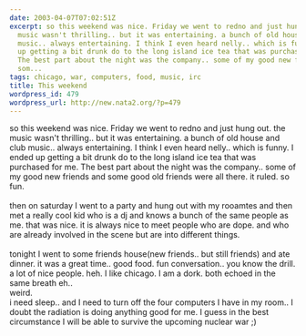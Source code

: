 ```yaml
---
date: 2003-04-07T07:02:51Z
excerpt: so this weekend was nice. Friday we went to redno and just hung out. the
  music wasn't thrilling.. but it was entertaining. a bunch of old house and club
  music.. always entertaining. I think I even heard nelly.. which is funny. I ended
  up getting a bit drunk do to the long island ice tea that was purchased for me.
  The best part about the night was the company.. some of my good new friends and
  som...
tags: chicago, war, computers, food, music, irc
title: This weekend
wordpress_id: 479
wordpress_url: http://new.nata2.org/?p=479
---
```


so this weekend was nice. Friday we went to redno and just hung out. the music wasn't thrilling.. but it was entertaining. a bunch of old house and club music.. always entertaining. I think I even heard nelly.. which is funny. I ended up getting a bit drunk do to the long island ice tea that was purchased for me. The best part about the night was the company.. some of my good new friends and some good old friends were all there. it ruled. so fun. <br/><br/>then on saturday I went to a party and hung out with my rooamtes and then met a really cool kid who is a dj and knows a bunch of the same people as me. that was nice. it is always nice to meet people who are dope. and who are already involved in the scene but are into different things. <br/><br/>tonight I went to some friends house(new friends.. but still friends) and ate dinner. it was a great time.. good food. fun conversation.. you know the drill. a lot of nice people. heh. I like chicago. I am a dork. both echoed in the same breath eh.. <br/>
weird.<br/>
i need sleep.. and I need to turn off the four computers I have in my room..  I doubt the radiation is doing anything good for me. I guess in the best circumstance I will be able to survive the upcoming nuclear war ;) 
